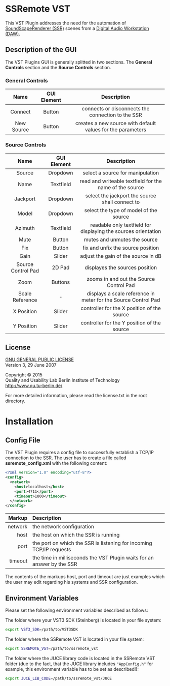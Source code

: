 # SSRemote VST

This VST Plugin addresses the need for the automation of [SoundScapeRenderer (SSR)](http://spatialaudio.net/ssr/) scenes from a [Digital Audio Workstation (DAW)](https://en.wikipedia.org/wiki/Digital_audio_workstation).

## Description of the GUI

The VST Plugins GUI is generally splitted in two sections. The <b>General Controls</b> section and the <b>Source Controls</b> section. 

### General Controls

|Name       |GUI Element|Description|
|:---------:|:---------:|:---------:|
|Connect    |Button     |connects or disconnects the connection to the SSR|
|New Source |Button     |creates a new source with default values for the parameters|

### Source Controls

|Name       |GUI Element|Description|
|:---------:|:---------:|:---------:|
|Source     |Dropdown   |select a source for manipulation|
|Name       |Textfield  |read and writeable textfield for the name of the source|
|Jackport   |Dropdown   |select the jackport the source shall connect to|
|Model      |Dropdown   |select the type of model of the source|
|Azimuth    |Textfield  |readable only textfield for displaying the sources orientation|
|Mute       |Button     |mutes and unmutes the source|
|Fix        |Button     |fix and unfix the source position|
|Gain       |Slider     |adjust the gain of the source in dB|
|Source Control Pad|2D Pad|displayes the sources position|
|Zoom       |Buttons    |zooms in and out the Source Control Pad|
|Scale Reference|-      |displays a scale reference in meter for the Source Control Pad|
|X Position |Slider     |controller for the X position of the source|
|Y Position |Slider     |controller for the Y position of the source|

## License

[GNU GENERAL PUBLIC LICENSE](http://www.gnu.org/licenses/gpl-3.0.de.html)<br/>
Version 3, 29 June 2007

Copyright © 2015<br/>
Quality and Usability Lab<br7/>
Berlin Institute of Technology<br/>
http://www.qu.tu-berlin.de/<br/>

For more detailed information, please read the license.txt in the root directory.

# Installation

## Config File

The VST Plugin requires a config file to successfully establish a TCP/IP connection to the SSR. The user has to create a file called <b>ssremote_config.xml</b> with the following content: 

```XML
<?xml version="1.0" encoding="utf-8"?>
<config>
  <network>
    <host>localhost</host>
    <port>4711</port>
    <timeout>1000</timeout>
  </network>
</config>
```

| Markup | Description |
| ------:|:------------|
|network|the network configuration|
|host   |the host on which the SSR is running|
|port   |the port on which the SSR is listening for incoming TCP/IP requests|
|timeout|the time in milliseconds the VST Plugin waits for an answer by the SSR|

The contents of the markups host, port and timeout are just examples which the user may edit regarding his systems and SSR configuration.

## Environment Variables

Please set the following environment variables described as follows:

The folder where your VST3 SDK (Steinberg) is located in your file system:

```bash
export VST3_SDK=/path/to/VST3SDK
```

The folder where the SSRemote VST is located in your file system:

```bash
export SSREMOTE_VST=/path/to/ssremote_vst
```

The folder where the JUCE library code is located in the SSRemote VST folder (due to the fact, that the JUCE library includes ```"AppConfig.h"``` for example, this environment variable has to be set as described!):

```bash
export JUCE_LIB_CODE=/path/to/ssremote_vst/JUCE
```
